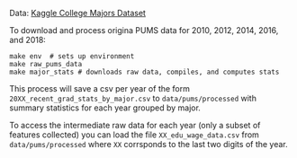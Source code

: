 Data: [Kaggle College Majors Dataset](https://www.kaggle.com/datasets/tunguz/college-majors)


To download and process origina PUMS data for 2010, 2012, 2014, 2016, and 2018: 
```
make env  # sets up environment
make raw_pums_data
make major_stats # downloads raw data, compiles, and computes stats
```

This process will save a csv per year of the form `20XX_recent_grad_stats_by_major.csv` to `data/pums/processed` with summary statistics for each year grouped by major. 

To access the intermediate raw data for each year (only a subset of features collected) you can load the file `XX_edu_wage_data.csv` from `data/pums/processed` where `XX` corrsponds to the last two digits of the year. 
